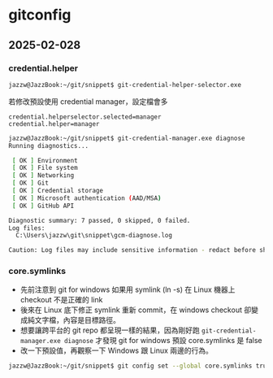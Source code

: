 # gitconfig

## 2025-02-028

### credential.helper

```bash
jazzw@JazzBook:~/git/snippet$ git-credential-helper-selector.exe
```
若修改預設使用 credential manager，設定檔會多
```
credential.helperselector.selected=manager
credential.helper=manager
```

```bash
jazzw@JazzBook:~/git/snippet$ git-credential-manager.exe diagnose
Running diagnostics...

 [ OK ] Environment
 [ OK ] File system
 [ OK ] Networking
 [ OK ] Git
 [ OK ] Credential storage
 [ OK ] Microsoft authentication (AAD/MSA)
 [ OK ] GitHub API

Diagnostic summary: 7 passed, 0 skipped, 0 failed.
Log files:
  C:\Users\jazzw\git\snippet\gcm-diagnose.log

Caution: Log files may include sensitive information - redact before sharing.
```

### core.symlinks

- 先前注意到 git for windows 如果用 symlink (ln -s) 在 Linux 機器上 checkout 不是正確的 link
- 後來在 Linux 底下修正 symlink 重新 commit，在 windows checkout 卻變成純文字檔，內容是目標路徑。
- 想要讓跨平台的 git repo 都呈現一樣的結果，因為剛好跑 `git-credential-manager.exe diagnose` 才發現 git for windows 預設 core.symlinks 是 false
- 改一下預設值，再觀察一下 Windows 跟 Linux 兩邊的行為。

```bash
jazzw@JazzBook:~/git/snippet$ git config set --global core.symlinks true
```